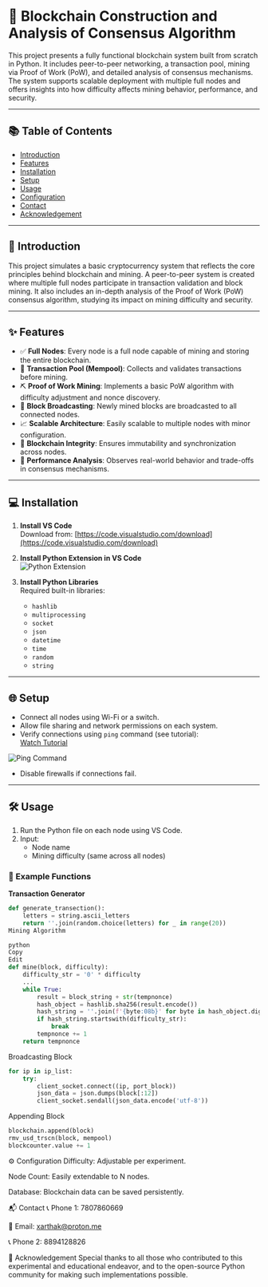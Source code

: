 # 🔗 Blockchain Construction and Analysis of Consensus Algorithm

This project presents a fully functional blockchain system built from scratch in Python. It includes peer-to-peer networking, a transaction pool, mining via Proof of Work (PoW), and detailed analysis of consensus mechanisms. The system supports scalable deployment with multiple full nodes and offers insights into how difficulty affects mining behavior, performance, and security.

---

## 📚 Table of Contents

- [Introduction](#introduction)
- [Features](#features)
- [Installation](#installation)
- [Setup](#setup)
- [Usage](#usage)
- [Configuration](#configuration)
- [Contact](#contact)
- [Acknowledgement](#acknowledgement)

---

## 🧾 Introduction

This project simulates a basic cryptocurrency system that reflects the core principles behind blockchain and mining. A peer-to-peer system is created where multiple full nodes participate in transaction validation and block mining. It also includes an in-depth analysis of the Proof of Work (PoW) consensus algorithm, studying its impact on mining difficulty and security.

---

## ✨ Features

- ✅ **Full Nodes**: Every node is a full node capable of mining and storing the entire blockchain.
- 🧾 **Transaction Pool (Mempool)**: Collects and validates transactions before mining.
- ⛏️ **Proof of Work Mining**: Implements a basic PoW algorithm with difficulty adjustment and nonce discovery.
- 📡 **Block Broadcasting**: Newly mined blocks are broadcasted to all connected nodes.
- 📈 **Scalable Architecture**: Easily scalable to multiple nodes with minor configuration.
- 🔐 **Blockchain Integrity**: Ensures immutability and synchronization across nodes.
- 🧪 **Performance Analysis**: Observes real-world behavior and trade-offs in consensus mechanisms.

---

## 💻 Installation

1. **Install VS Code**  
   Download from: [https://code.visualstudio.com/download](https://code.visualstudio.com/download)

2. **Install Python Extension in VS Code**  
   ![Python Extension](https://imgs.search.brave.com/-0CybY4nT54KhgD8lRSuJMMJgvT3bDIcQYXHwKGx5M4/rs:fit:500:0:0:0/g:ce/aHR0cHM6Ly9saWdo/dHJ1bi5jb20vd3At/Y29udGVudC91cGxv/YWRzLzIwMjMvMDMv/cHl0aG9uX2Zvcl92/c2NvZGUucG5n)

3. **Install Python Libraries**  
   Required built-in libraries:
   - `hashlib`
   - `multiprocessing`
   - `socket`
   - `json`
   - `datetime`
   - `time`
   - `random`
   - `string`

---

## 🌐 Setup

- Connect all nodes using Wi-Fi or a switch.
- Allow file sharing and network permissions on each system.
- Verify connections using `ping` command (see tutorial):  
  [Watch Tutorial](https://youtu.be/CGeAauny2fc?si=Whea1SzorUv5BNm5)

![Ping Command](https://imgs.search.brave.com/8Vw1r-0jflfNXzH1W1ctvrgzj9ZonH_GR_CeSiCbofw/rs:fit:500:0:0:0/g:ce/aHR0cHM6Ly9ibG9n/LmludmdhdGUuY29t/L2hzLWZzL2h1YmZz/L3BpbmctY29tbWFu/ZC1zeW50YXgtZXhh/bXBsZS0yLnBuZz93/aWR0aD02ODAmaGVp/Z2h0PTMxMCZuYW1l/PXBpbmctY29tbWFu/ZC1zeW50YXgtZXhh/bXBsZS0yLnBuZw)

- Disable firewalls if connections fail.

---

## 🛠️ Usage

1. Run the Python file on each node using VS Code.
2. Input:
   - Node name
   - Mining difficulty (same across all nodes)

### 🔄 Example Functions

**Transaction Generator**
```python
def generate_transection():
    letters = string.ascii_letters
    return ''.join(random.choice(letters) for _ in range(20))
Mining Algorithm

python
Copy
Edit
def mine(block, difficulty):
    difficulty_str = '0' * difficulty
    ...
    while True:
        result = block_string + str(tempnonce)
        hash_object = hashlib.sha256(result.encode())
        hash_string = ''.join(f'{byte:08b}' for byte in hash_object.digest())
        if hash_string.startswith(difficulty_str):
            break
        tempnonce += 1
    return tempnonce
```
Broadcasting Block

```python
for ip in ip_list:
    try:
        client_socket.connect((ip, port_block))
        json_data = json.dumps(block[:12])
        client_socket.sendall(json_data.encode('utf-8'))
```
Appending Block

```python
blockchain.append(block)
rmv_usd_trscn(block, mempool)
blockcounter.value += 1
```
⚙️ Configuration
Difficulty: Adjustable per experiment.

Node Count: Easily extendable to N nodes.

Database: Blockchain data can be saved persistently.

📬 Contact
📞 Phone 1: 7807860669

📧 Email: xarthak@proton.me

📞 Phone 2: 8894128826

🙏 Acknowledgement
Special thanks to all those who contributed to this experimental and educational endeavor, and to the open-source Python community for making such implementations possible.

